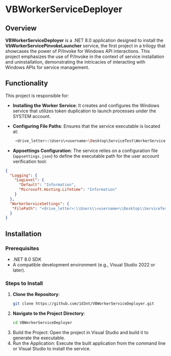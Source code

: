 # VBWorkerServiceDeployer

## Overview
**VBWorkerServiceDeployer** is a .NET 8.0 application designed to install the **VbWorkerServicePinvokeLauncher** service, the first project in a trilogy that showcases the power of P/Invoke for Windows API interactions. This project emphasizes the use of P/Invoke in the context of service installation and uninstallation, demonstrating the intricacies of interacting with Windows APIs for service management.

## Functionality
This project is responsible for:
- **Installing the Worker Service**: It creates and configures the Windows service that utilizes token duplication to launch processes under the SYSTEM account.
- **Configuring File Paths**: Ensures that the service executable is located at:

  ```bash
   <drive_letter>:\Users\<username>\Desktop\ServiceTest\WorkerService\VbWorkerServicePinvokeLauncher.exe
  ```
  
- **Appsettings Configuration**: The service relies on a configuration file (`appsettings.json`) to define the executable path for the user account verification tool:
```json
{
  "Logging": {
    "LogLevel": {
      "Default": "Information",
      "Microsoft.Hosting.Lifetime": "Information"
    }
  },
  "WorkerServiceSettings": {
   "FilePath": "<drive_letter>:\\Users\\<username>\\Desktop\\ServiceTest\\ExampleExecutable\\VbUserAccountTypeChecker.exe"
  }
}
```

## Installation
### Prerequisites
- .NET 8.0 SDK
- A compatible development environment (e.g., Visual Studio 2022 or later).

### Steps to Install
1. **Clone the Repository**:
   ```bash
   git clone https://github.com/1d3nt/VBWorkerServiceDeployer.git
   ```
2. **Navigate to the Project Directory**:
    ```bash
    cd VBWorkerServiceDeployer
    ```
3. Build the Project: Open the project in Visual Studio and build it to generate the executable.
4. Run the Application: Execute the built application from the command line or Visual Studio to install the service.
